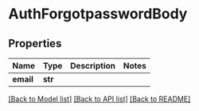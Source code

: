 # AuthForgotpasswordBody

## Properties
Name | Type | Description | Notes
------------ | ------------- | ------------- | -------------
**email** | **str** |  | 

[[Back to Model list]](../README.md#documentation-for-models) [[Back to API list]](../README.md#documentation-for-api-endpoints) [[Back to README]](../README.md)

